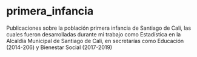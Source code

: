 # primera_infancia
Publicaciones sobre la población primera infancia de Santiago de Cali, las cuales fueron desarrolladas durante mi trabajo como Estadística en la Alcaldía Municipal de Santiago de Cali, en secretarías como Educación (2014-206) y Bienestar Social (2017-2019)
